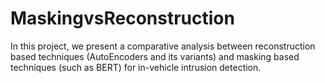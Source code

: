 # MaskingvsReconstruction
In this project, we present a comparative analysis between reconstruction based techniques (AutoEncoders and its variants) and masking based techniques (such as BERT) for in-vehicle intrusion detection.
